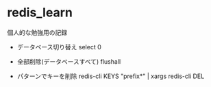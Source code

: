 redis_learn
===========
個人的な勉強用の記録


* データベース切り替え
    select 0


* 全部削除(データベースすべて)
    flushall

* パターンでキーを削除
    redis-cli KEYS "prefix*" | xargs redis-cli DEL





